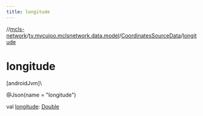 ```yaml
---
title: longitude
---
```

//[mcls-network](../../../index.html)/[tv.mycujoo.mclsnetwork.data.model](../index.html)/[CoordinatesSourceData](index.html)/[longitude](longitude.html)



# longitude



[androidJvm]\




@Json(name = &quot;longitude&quot;)



val [longitude](longitude.html): [Double](https://kotlinlang.org/api/latest/jvm/stdlib/kotlin/-double/index.html)




